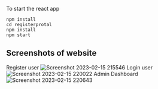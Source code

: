 To start the react app
```
npm install
cd registerprotal
npm install
npm start
```
## Screenshots of website
Register user
![Screenshot 2023-02-15 215546](https://user-images.githubusercontent.com/91683673/219093886-9187805c-45ae-4f8e-a252-18062690cebd.png)
Login user
![Screenshot 2023-02-15 220022](https://user-images.githubusercontent.com/91683673/219093906-951f2e11-1dea-4c28-b757-c90f64be12dc.png)
Admin Dashboard
![Screenshot 2023-02-15 220643](https://user-images.githubusercontent.com/91683673/219093923-d6bbc789-69c8-4cb6-9822-6d43f2b11c4c.png)
